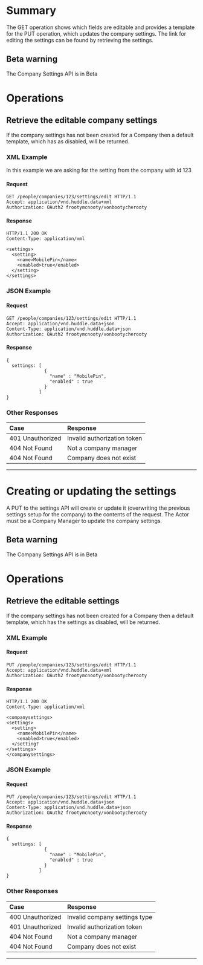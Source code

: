# Summary #
The GET operation shows which fields are editable and provides a template for the PUT operation, which updates the company settings. The link for editing the settings can be found by retrieving the settings.
## Beta warning ##
The Company Settings API is in Beta
# Operations #
## Retrieve the editable company settings ##

If the company settings has not been created for a Company then a default template, which has  as disabled, will be returned.

### XML Example ###

In this example we are asking for the setting from the company with id 123
#### Request ####
```
GET /people/companies/123/settings/edit HTTP/1.1
Accept: application/vnd.huddle.data+xml
Authorization: OAuth2 frootymcnooty/vonbootycherooty
```

#### Response ####

```
HTTP/1.1 200 OK
Content-Type: application/xml
```
```
<settings>
  <setting>
    <name>MobilePin</name>
    <enabled>true</enabled>
  </setting>
</settings>
```

### JSON Example ###

#### Request ####
```
GET /people/companies/123/settings/edit HTTP/1.1
Accept: application/vnd.huddle.data+json
Content-Type: application/vnd.huddle.data+json
Authorization: OAuth2 frootymcnooty/vonbootycherooty
```

#### Response ####

```
{
  settings: [
              {
                "name" : "MobilePin",
                "enabled" : true
              }
            ]
}
```

### Other Responses ###
|Case|Response|
|:---|:-------|
|401 Unauthorized|Invalid authorization token|
|404 Not Found|Not a company manager|
|404 Not Found|Company does not exist|

---

# Creating or updating the settings #
A PUT to the  settings API will create or update it (overwriting the previous settings setup for the company) to the contents of the request.
The Actor must be a Company Manager to update the company settings.

## Beta warning ##
The Company Settings API is in Beta
# Operations #
## Retrieve the editable settings ##

If the company settings has not been created for a Company then a default template, which has the settings as disabled, will be returned.

### XML Example ###

#### Request ####
```
PUT /people/companies/123/settings/edit HTTP/1.1
Accept: application/vnd.huddle.data+xml
Authorization: OAuth2 frootymcnooty/vonbootycherooty
```

#### Response ####

```
HTTP/1.1 200 OK
Content-Type: application/xml
```
```
<companysettings>
<settings>
  <setting>
    <name>MobilePin</name>
    <enabled>true</enabled>
  </setting?
</settings>
</companysettings>
```

### JSON Example ###

#### Request ####
```
PUT /people/companies/123/settings/edit HTTP/1.1
Accept: application/vnd.huddle.data+json
Content-Type: application/vnd.huddle.data+json
Authorization: OAuth2 frootymcnooty/vonbootycherooty
```

#### Response ####

```
{
  settings: [
              {
                "name" : "MobilePin",
                "enabled" : true
              }
            ]
}
```

### Other Responses ###
|Case|Response|
|:---|:-------|
|400 Unauthorized|Invalid company settings type|
|401 Unauthorized|Invalid authorization token|
|404 Not Found|Not a company manager|
|404 Not Found|Company does not exist|

---